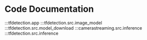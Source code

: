 # Code Documentation

:::tfdetection.app
:::tfdetection.src.image_model
:::tfdetection.src.model_download
:::camerastreaming.src.inference
:::tfdetection.src.inference
